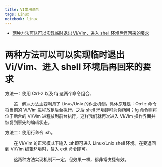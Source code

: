 ```yaml
--- 
title: VI常用命令
tags: Linux
notebook: linux
---
```

<!-- MarkdownTOC -->

- [两种方法可以可以实现临时退出 Vi/Vim、进入 shell 环境后再回来的要求](#两种方法可以可以实现临时退出-vivim、进入-shell-环境后再回来的要求)

<!-- /MarkdownTOC -->

# 两种方法可以可以实现临时退出 Vi/Vim、进入 shell 环境后再回来的要求

方法一：使用 Ctrl-z 以及 fg 这两个命令组合。

　　这一解决方法主要利用了 Linux/Unix 的作业机制。具体原理是：Ctrl-z 命令将当前的 Vi/Vim 进程放到后台执行，之后 shell 环境即可为你所用；fg 命令则将位于后台的 Vi/Vim 进程放到前台执行，这样我们就再次进入 Vi/Vim 操作界面并恢复到原先的编辑状态。

方法二：使用行命令 :sh。

　　在 Vi/Vim 的正常模式下输入 :sh即可进入 Linux/Unix shell 环境。在要返回到 Vi/Vim 编辑环境时，输入 exit 命令即可。

　　这两种方法实现机制不一定，但效果一样，都非常快捷有效。